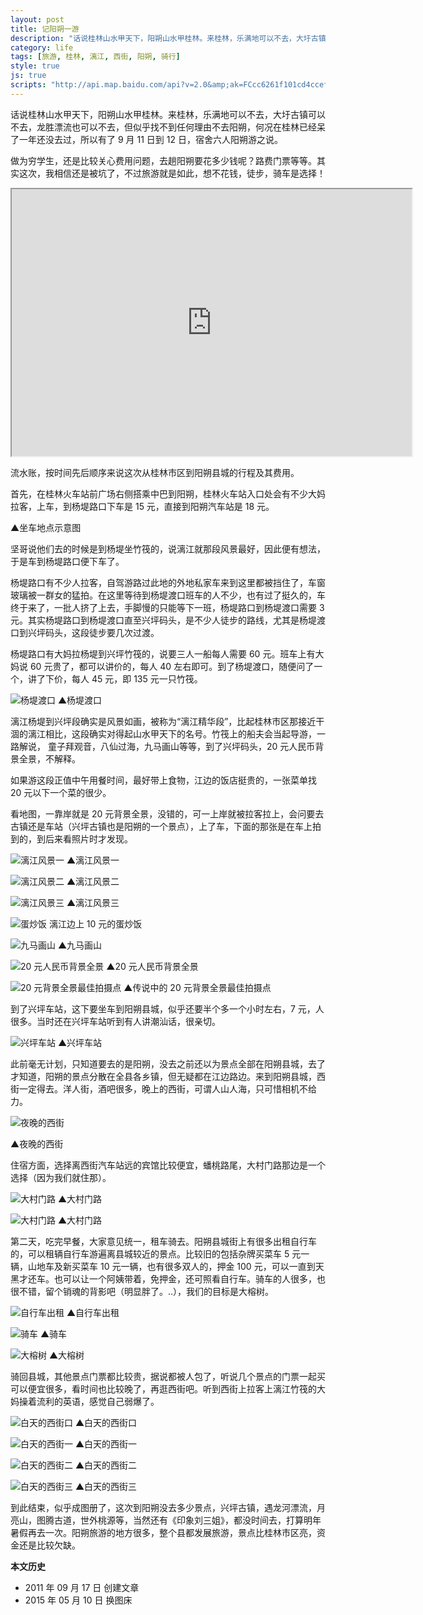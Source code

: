```yaml
---
layout: post
title: 记阳朔一游
description: "话说桂林山水甲天下，阳朔山水甲桂林。来桂林，乐满地可以不去，大圩古镇可以不去，龙胜漂流也可以不去，但似乎找不到任何理由不去阳朔，何况在桂林已经呆了一年还没去过，所以有了 9 月 11 日到 12 日，宿舍六人阳朔游之说。"
category: life
tags: [旅游, 桂林, 漓江, 西街, 阳朔, 骑行]
style: true
js: true
scripts: "http://api.map.baidu.com/api?v=2.0&amp;ak=FCcc6261f101cd4ccefee22113a609de"
---
```


话说桂林山水甲天下，阳朔山水甲桂林。来桂林，乐满地可以不去，大圩古镇可以不去，龙胜漂流也可以不去，但似乎找不到任何理由不去阳朔，何况在桂林已经呆了一年还没去过，所以有了 9 月 11 日到 12 日，宿舍六人阳朔游之说。

做为穷学生，还是比较关心费用问题，去趟阳朔要花多少钱呢？路费门票等等。其实这次，我相信还是被坑了，不过旅游就是如此，想不花钱，徒步，骑车是选择！

<iframe src="https://www.google.com/maps/d/embed?mid=zFVCPErrCRCw.kKMMU3Qs-JaE" width="640" height="427"></iframe>

流水账，按时间先后顺序来说这次从桂林市区到阳朔县城的行程及其费用。

首先，在桂林火车站前广场右侧搭乘中巴到阳朔，桂林火车站入口处会有不少大妈拉客，上车，到杨堤路口下车是 15 元，直接到阳朔汽车站是 18 元。

<div id="hmap"></div>

▲坐车地点示意图

坚哥说他们去的时候是到杨堤坐竹筏的，说漓江就那段风景最好，因此便有想法，于是车到杨堤路口便下车了。

杨堤路口有不少人拉客，自驾游路过此地的外地私家车来到这里都被挡住了，车窗玻璃被一群女的猛拍。在这里等待到杨堤渡口班车的人不少，也有过了挺久的，车终于来了，一批人挤了上去，手脚慢的只能等下一班，杨堤路口到杨堤渡口需要 3 元。其实杨堤路口到杨堤渡口直至兴坪码头，是不少人徒步的路线，尤其是杨堤渡口到兴坪码头，这段徒步要几次过渡。

杨堤路口有大妈拉杨堤到兴坪竹筏的，说要三人一船每人需要 60 元。班车上有大妈说 60 元贵了，都可以讲价的，每人 40 左右即可。到了杨堤渡口，随便问了一个，讲了下价，每人 45 元，即 135 元一只竹筏。

![杨堤渡口]({{site.IMG_PATH}}/travel-in-yangshuo-01.jpg_640)
▲杨堤渡口

漓江杨堤到兴坪段确实是风景如画，被称为“漓江精华段”，比起桂林市区那接近干涸的漓江相比，这段确实对得起山水甲天下的名号。竹筏上的船夫会当起导游，一路解说， 童子拜观音，八仙过海，九马画山等等，到了兴坪码头，20 元人民币背景全景，不解释。

如果游这段正值中午用餐时间，最好带上食物，江边的饭店挺贵的，一张菜单找 20 元以下一个菜的很少。

看地图，一靠岸就是 20 元背景全景，没错的，可一上岸就被拉客拉上，会问要去古镇还是车站（兴坪古镇也是阳朔的一个景点），上了车，下面的那张是在车上拍到的，到后来看照片时才发现。

![漓江风景一]({{site.IMG_PATH}}/travel-in-yangshuo-02.jpg_640)
▲漓江风景一

![漓江风景二]({{site.IMG_PATH}}/travel-in-yangshuo-03.jpg_640)
▲漓江风景二

![漓江风景三]({{site.IMG_PATH}}/travel-in-yangshuo-04.jpg_640)
▲漓江风景三

![蛋炒饭]({{site.IMG_PATH}}/travel-in-yangshuo-05.jpg_640)
漓江边上 10 元的蛋炒饭

![九马画山]({{site.IMG_PATH}}/travel-in-yangshuo-06.jpg_640)
▲九马画山

![20 元人民币背景全景]({{site.IMG_PATH}}/travel-in-yangshuo-07.jpg_640)
▲20 元人民币背景全景

![20 元背景全景最佳拍摄点]({{site.IMG_PATH}}/travel-in-yangshuo-08.jpg_640)
▲传说中的 20 元背景全景最佳拍摄点

到了兴坪车站，这下要坐车到阳朔县城，似乎还要半个多一个小时左右，7 元，人很多。当时还在兴坪车站听到有人讲潮汕话，很亲切。

![兴坪车站]({{site.IMG_PATH}}/travel-in-yangshuo-09.jpg_640)
▲兴坪车站

此前毫无计划，只知道要去的是阳朔，没去之前还以为景点全部在阳朔县城，去了才知道，阳朔的景点分散在全县各乡镇，但无疑都在江边路边。来到阳朔县城，西街一定得去。洋人街，酒吧很多，晚上的西街，可谓人山人海，只可惜相机不给力。

![夜晚的西街]({{site.IMG_PATH}}/travel-in-yangshuo-10.jpg_640)

▲夜晚的西街

住宿方面，选择离西街汽车站远的宾馆比较便宜，蟠桃路尾，大村门路那边是一个选择（因为我们就住那）。

![大村门路]({{site.IMG_PATH}}/travel-in-yangshuo-11.jpg_640)
▲大村门路

![大村门路]({{site.IMG_PATH}}/travel-in-yangshuo-12.jpg_640)
▲大村门路

第二天，吃完早餐，大家意见统一，租车骑去。阳朔县城街上有很多出租自行车的，可以租辆自行车游遍离县城较近的景点。比较旧的包括杂牌买菜车 5 元一辆，山地车及新买菜车 10 元一辆，也有很多双人的，押金 100 元，可以一直到天黑才还车。也可以让一个阿姨带着，免押金，还可照看自行车。骑车的人很多，也很不错，留个销魂的背影吧（明显胖了。..），我们的目标是大榕树。

![自行车出租]({{site.IMG_PATH}}/travel-in-yangshuo-13.jpg_640)
▲自行车出租

![骑车]({{site.IMG_PATH}}/travel-in-yangshuo-14.jpg_640)
▲骑车

![大榕树]({{site.IMG_PATH}}/travel-in-yangshuo-15.jpg_640)
▲大榕树

骑回县城，其他景点门票都比较贵，据说都被人包了，听说几个景点的门票一起买可以便宜很多，看时间也比较晚了，再逛西街吧。听到西街上拉客上漓江竹筏的大妈操着流利的英语，感觉自己弱爆了。

![白天的西街口]({{site.IMG_PATH}}/travel-in-yangshuo-16.jpg_640)
▲白天的西街口

![白天的西街一]({{site.IMG_PATH}}/travel-in-yangshuo-17.jpg_640)
▲白天的西街一

![白天的西街二]({{site.IMG_PATH}}/travel-in-yangshuo-18.jpg_640)
▲白天的西街二

![白天的西街三]({{site.IMG_PATH}}/travel-in-yangshuo-19.jpg_640)
▲白天的西街三

到此结束，似乎成图册了，这次到阳朔没去多少景点，兴坪古镇，遇龙河漂流，月亮山，图腾古道，世外桃源等，当然还有《印象刘三姐》，都没时间去，打算明年暑假再去一次。阳朔旅游的地方很多，整个县都发展旅游，景点比桂林市区亮，资金还是比较欠缺。

**本文历史**

* 2011 年 09 月 17 日 创建文章
* 2015 年 05 月 10 日 换图床

<!--<style>
    #hmap {width:100%;}
    </style>-->
<!--<script>
    jQuery("#hmap").height(jQuery("#hmap").width()*2/3);
    var map = new BMap.Map("hmap",{mapType: BMAP_HYBRID_MAP});
	var point = new BMap.Point(110.2898120373,25.268058921597);
	map.centerAndZoom(point, 19);
	var marker = new BMap.Marker(point);
	map.addOverlay(marker);
	marker.setAnimation(BMAP_ANIMATION_BOUNCE);
  </script>-->
